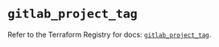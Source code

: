 # `gitlab_project_tag`

Refer to the Terraform Registry for docs: [`gitlab_project_tag`](https://registry.terraform.io/providers/gitlabhq/gitlab/16.8.0/docs/resources/project_tag).

